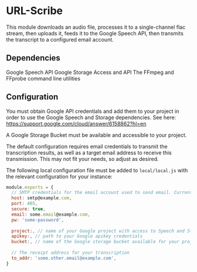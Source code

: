 # URL-Scribe

This module downloads an audio file, processes it to a single-channel flac stream, then uploads it, feeds it to the Google Speech API, then transmits the transcript to a configured email account.

## Dependencies

Google Speech API
Google Storage Access and API
The FFmpeg and FFprobe command line utilities

## Configuration
You must obtain Google API credentials and add them to your project in order to use the Google Speech and Storage dependencies.
See here:
https://support.google.com/cloud/answer/6158862?hl=en

A Google Storage Bucket must be available and accessible to your project.

The default configuration requires email credentials to transmit the transcription results, as well as a target email address to receive this transmission. This may not fit your needs, so adjust as desired.

The following local configuration file must be added to `local/local.js` with the relevant configuration for your instance:

```javascript
module.exports = {
  // SMTP credentials for the email account used to send email. Currently filled with fake example values.
  host: smtp@example.com,
  port: 465,
  secure: true,
  email: some.email@example.com,
  pw: 'some-password',
  
  project:, // name of your Google project with access to Speech and Storage apis
  apikey:, // path to your Google apikey credentials
  bucket:, // name of the Google storage bucket available for your project.
  
  // The receipt address for your transcription
  to_addr: 'some.other.email@example.com',
}
```
